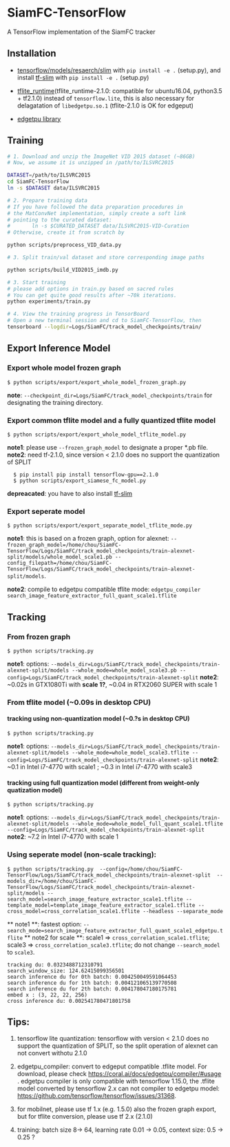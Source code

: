 # SiamFC-TensorFlow
A TensorFlow implementation of the SiamFC tracker

## Installation
-  [tensorflow/models/resaerch/slim](https://github.com/google-research/tf-slim) with `pip install -e .` (setup.py), and install [tf-slim](https://github.com/google-research/tf-slim) with `pip install -e .` (setup.py)

- [tflite_runtime](https://www.tensorflow.org/lite/guide/python)(tflite_runtime-2.1.0: compatible for ubuntu16.04, python3.5 + tf2.1.0) instead of `tensorflow.lite`, this is also necessary for delagatation of `libedgetpu.so.1` (tflite-2.1.0 is OK for edgeput)

- [edgetpu library](https://coral.ai/docs/accelerator/get-started/#1b-on-mac)


## Training
```bash
# 1. Download and unzip the ImageNet VID 2015 dataset (~86GB)
# Now, we assume it is unzipped in /path/to/ILSVRC2015

DATASET=/path/to/ILSVRC2015
cd SiamFC-TensorFlow
ln -s $DATASET data/ILSVRC2015

# 2. Prepare training data
# If you have followed the data preparation procedures in 
# the MatConvNet implementation, simply create a soft link 
# pointing to the curated dataset:
#       ln -s $CURATED_DATASET data/ILSVRC2015-VID-Curation
# Otherwise, create it from scratch by

python scripts/preprocess_VID_data.py

# 3. Split train/val dataset and store corresponding image paths

python scripts/build_VID2015_imdb.py

# 3. Start training
# please add options in train.py based on sacred rules
# You can get quite good results after ~70k iterations.
python experiments/train.py

# 4. View the training progress in TensorBoard
# Open a new terminal session and cd to SiamFC-TensorFlow, then
tensorboard --logdir=Logs/SiamFC/track_model_checkpoints/train/
```

## Export Inference  Model

### Export whole model frozen graph
```
$ python scripts/export/export_whole_model_frozen_graph.py
```
**note**: `--checkpoint_dir=Logs/SiamFC/track_model_checkpoints/train` for designating the training directory.

### Export common tflite model and a fully quantized tflite model
```
$ python scripts/export/export_whole_model_tflite_model.py
```
**note1**: please use `--frozen_graph_model` to designate a proper *.pb file.
**note2**: need tf-2.1.0, since version < 2.1.0 does no support the quantization of SPLIT
```
  $ pip install pip install tensorflow-gpu==2.1.0
  $ python scripts/export_siamese_fc_model.py
```

**depreacated**: you have to also install [tf-slim](converted_model_full_quant.tflite)

### Export seperate model
```
$ python scripts/export/export_separate_model_tflite_mode.py
```
**note1**: this is based on a frozen graph, option for alexnet: `--frozen_graph_model=/home/chou/SiamFC-TensorFlow/Logs/SiamFC/track_model_checkpoints/train-alexnet-split/models/whole_model_scale1.pb --config_filepath=/home/chou/SiamFC-TensorFlow/Logs/SiamFC/track_model_checkpoints/train-alexnet-split/models`.

**note2**: compile to edgetpu compatible tflite mode: `edgetpu_compiler search_image_feature_extractor_full_quant_scale1.tflite`


## Tracking

### From frozen graph
```
$ python scripts/tracking.py
```
**note1**: options: `--models_dir=Logs/SiamFC/track_model_checkpoints/train-alexnet-split/models --whole_mode=whole_model_scale3.pb --config=Logs/SiamFC/track_model_checkpoints/train-alexnet-split`
**note2**:  ~0.02s in GTX1080Ti with  **scale 1?**, ~0.04 in RTX2060 SUPER with scale 1
  
### From tflite model (~0.09s in desktop CPU)

#### tracking using non-quantization model (**~0.?s** in desktop CPU)
```
$ python scripts/tracking.py
```
**note1**: options: `--models_dir=Logs/SiamFC/track_model_checkpoints/train-alexnet-split/models --whole_mode=whole_model_scale3.tflite --config=Logs/SiamFC/track_model_checkpoints/train-alexnet-split`
**note2**: ~0.1 in Intel i7-4770 with scale1 ; ~0.3 in Intel i7-4770 with scale3


#### tracking using full quantization model (different from weight-only quatization model)
```
$ python scripts/tracking.py
```
**note1**: options: `--models_dir=Logs/SiamFC/track_model_checkpoints/train-alexnet-split/models --whole_mode=whole_model_full_quant_scale1.tflite --config=Logs/SiamFC/track_model_checkpoints/train-alexnet-split`
**note2**: ~7.2 in Intel i7-4770 with scale 1

### Using seperate model (non-scale tracking):
```
$ python scripts/tracking.py  --config=/home/chou/SiamFC-TensorFlow/Logs/SiamFC/track_model_checkpoints/train-alexnet-split  --models_dir=/home/chou/SiamFC-TensorFlow/Logs/SiamFC/track_model_checkpoints/train-alexnet-split/models --search_model=search_image_feature_extractor_scale1.tflite --template_model=template_image_feature_extractor_scale1.tflite --cross_model=cross_correlation_scale1.tflite --headless --separate_mode
```
  ** note1 **: fastest option: `--search_mode=search_image_feature_extractor_full_quant_scale1_edgetpu.tflite`
  ** note2 for scale **: scale1 => `cross_correlation_scale1.tflite`; scale3 => `cross_correlation_scale3.tflite`; do not change `--search_model` to `scale3`.
```
tracking du: 0.0323488712310791
search_window_size: 124.62415099356501
search inference du for 0th batch: 0.004250049591064453
search inference du for 1th batch: 0.004121065139770508
search inference du for 2th batch: 0.004178047180175781
embed x : (3, 22, 22, 256)
cross inference du: 0.002541780471801758
```

## Tips:
1. tensorflow lite quantization:
   tensorflow with version < 2.1.0 does no support the quantization of SPLIT, so the split operation of alexnet can not convert withotu 2.1.0

2. edgetpu_compiler: convert to edgeput compatible .tflite model. For download, please check https://coral.ai/docs/edgetpu/compiler/#usage .
edgetpu compiler is only compatible with tensorflow 1.15.0, the .tflite model converted by tensorflow 2.x can not compiler to edgetpu model: https://github.com/tensorflow/tensorflow/issues/31368.

6. for mobilnet, please use tf 1.x (e.g. 1.5.0) also the frozen graph export, but for tflite conversion, please use tf 2.x (2.1.0)

7. training: batch size 8-> 64, learning rate 0.01 -> 0.05, context size: 0.5 -> 0.25 ?

